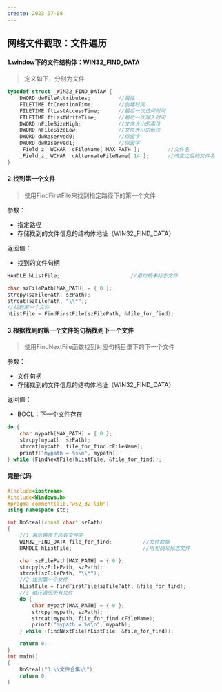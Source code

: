 ```yaml
---
create: 2023-07-08
---
```

## 网络文件截取：文件遍历

#### 1.window下的文件结构体：WIN32_FIND_DATA

> 定义如下，分别为文件

```C++
typedef struct _WIN32_FIND_DATAW {
    DWORD dwFileAttributes;			//属性
    FILETIME ftCreationTime;		//创建时间
    FILETIME ftLastAccessTime;		//最后一次访问时间
    FILETIME ftLastWriteTime;		//最后一次写入时间
    DWORD nFileSizeHigh;			//文件大小的高位
    DWORD nFileSizeLow;				//文件大小的低位
    DWORD dwReserved0;				//保留字
    DWORD dwReserved1;				//保留字
    _Field_z_ WCHAR  cFileName[ MAX_PATH ];			//文件名
    _Field_z_ WCHAR  cAlternateFileName[ 14 ];		//改变之后的文件名
}
```

#### 2.找到第一个文件

> 使用FindFirstFile来找到指定路径下的第一个文件

参数：

* 指定路径
* 存储找到的文件信息的结构体地址（WIN32_FIND_DATA）

返回值：

* 找到的文件句柄

```C++
HANDLE hListFile;						//用句柄来标志文件

char szFilePath[MAX_PATH] = { 0 };
strcpy(szFilePath, szPath);
strcat(szFilePath, "\\*");
//找到第一个文件
hListFile = FindFirstFile(szFilePath, &file_for_find);
```

#### 3.根据找到的第一个文件的句柄找到下一个文件

> 使用FindNextFile函数找到对应句柄目录下的下一个文件

参数：

* 文件句柄
* 存储找到的文件信息的结构体地址（WIN32_FIND_DATA）

返回值：

* BOOL：下一个文件存在

```C++
do {
	char mypath[MAX_PATH] = { 0 };
	strcpy(mypath, szPath);
	strcat(mypath, file_for_find.cFileName);
	printf("mypath = %s\n", mypath);
} while (FindNextFile(hListFile, &file_for_find));

```





#### 完整代码

```C++
#include<iostream>
#include<Windows.h>
#pragma comment(lib,"ws2_32.lib")
using namespace std;

int DoSteal(const char* szPath)
{
	//1 遍历路径下所有文件夹
	WIN32_FIND_DATA file_for_find;			//文件数据
	HANDLE hListFile;						//用句柄来标志文件

	char szFilePath[MAX_PATH] = { 0 };
	strcpy(szFilePath, szPath);
	strcat(szFilePath, "\\*");
	//2 找到第一个文件
	hListFile = FindFirstFile(szFilePath, &file_for_find);
	//3 循环遍历所有文件
	do {
		char mypath[MAX_PATH] = { 0 };
		strcpy(mypath, szPath);
		strcat(mypath, file_for_find.cFileName);
		printf("mypath = %s\n", mypath);
	} while (FindNextFile(hListFile, &file_for_find));

	return 0;
}
int main()
{
	DoSteal("D:\\文件合集\\");
	return 0;
}
```

